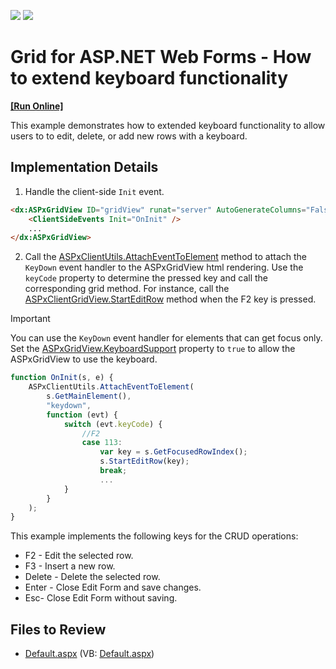 <!-- default badges list -->
[![](https://img.shields.io/badge/Open_in_DevExpress_Support_Center-FF7200?style=flat-square&logo=DevExpress&logoColor=white)](https://supportcenter.devexpress.com/ticket/details/E4473)
[![](https://img.shields.io/badge/📖_How_to_use_DevExpress_Examples-e9f6fc?style=flat-square)](https://docs.devexpress.com/GeneralInformation/403183)
<!-- default badges end -->

# Grid for ASP.NET Web Forms - How to extend keyboard functionality
<!-- run online -->
**[[Run Online]](https://codecentral.devexpress.com/e4473/)**
<!-- run online end -->

This example demonstrates how to extended keyboard functionality to allow users to to edit, delete, or add new rows with a keyboard.

## Implementation Details

1. Handle the client-side `Init` event.

```aspx
<dx:ASPxGridView ID="gridView" runat="server" AutoGenerateColumns="False" DataSourceID="ads" KeyFieldName="CategoryID" ClientInstanceName="gridView" KeyboardSupport="True" AccessKey="T">
    <ClientSideEvents Init="OnInit" />
    ...
</dx:ASPxGridView>
```

2. Call the [ASPxClientUtils.AttachEventToElement](https://docs.devexpress.com/AspNet/js-ASPxClientUtils.AttachEventToElement.static(element-eventName-method)) method to attach the `KeyDown` event handler to the ASPxGridView html rendering. Use the `keyCode` property to determine the pressed key and call the corresponding grid method. For instance, call the [ASPxClientGridView.StartEditRow](https://docs.devexpress.com/AspNet/js-ASPxClientGridView.StartEditRow(visibleIndex)) method when the F2 key is pressed.


> [!IMPORTANT]
> You can use the `KeyDown` event handler for elements that can get focus only. Set the [ASPxGridView.KeyboardSupport](https://docs.devexpress.com/AspNet/DevExpress.Web.ASPxGridView.KeyboardSupport) property to `true` to allow the ASPxGridView to use the keyboard.

```js
function OnInit(s, e) {  
    ASPxClientUtils.AttachEventToElement(  
        s.GetMainElement(),  
        "keydown",  
        function (evt) {  
            switch (evt.keyCode) {  
                //F2  
                case 113:  
                    var key = s.GetFocusedRowIndex();  
                    s.StartEditRow(key);  
                    break;  
                    ...  
            }  
        }  
    );  
}  
```

This example implements the following keys for the CRUD operations:

* F2 - Edit the selected row.
* F3 - Insert a new row.
* Delete - Delete the selected row.
* Enter - Close Edit Form and save changes.
* Esc- Close Edit Form without saving.

## Files to Review

* [Default.aspx](./CS/WebSite/Default.aspx) (VB: [Default.aspx](./VB/WebSite/Default.aspx))
